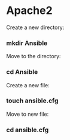# Apache2

Create a new directory: 
### mkdir Ansible

Move to the directory: 
### cd Ansible

Create a new file: 
### touch ansible.cfg

Move to new file: 
### cd ansible.cfg

